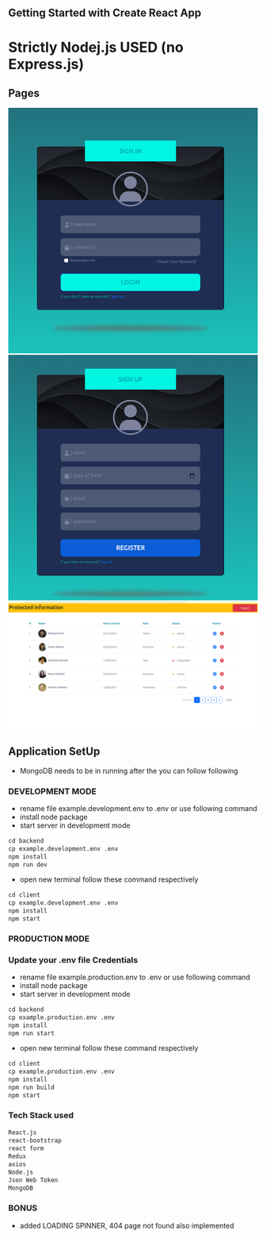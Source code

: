 ## Getting Started with Create React App
# Strictly Nodej.js USED (no Express.js)

## Pages 
![login-page](./client/src/assets/media/git-login.png)
![register page](./client/src/assets/media/git-regis.png)
![protected-info page](./client/src/assets/media/git-info.png)


## Application SetUp

- MongoDB needs to be in running after the you can follow following
### DEVELOPMENT MODE

- rename file example.development.env to .env or use following command
- install node package
- start server in development mode

```
cd backend
cp example.development.env .env
npm install
npm run dev

```

- open new terminal follow these command respectively

```
cd client
cp example.development.env .env
npm install
npm start
```


### PRODUCTION MODE
### Update your .env file Credentials

- rename file example.production.env to .env or use following command
- install node package
- start server in development mode

```
cd backend
cp example.production.env .env
npm install
npm run start

```

- open new terminal follow these command respectively

```
cd client
cp example.production.env .env
npm install
npm run build
npm start
```

### Tech Stack used

```
React.js
react-bootstrap
react form
Redux
axios
Node.js
Json Web Token
MongoDB
```

### BONUS 
- added LOADING SPINNER, 404 page not found also implemented
